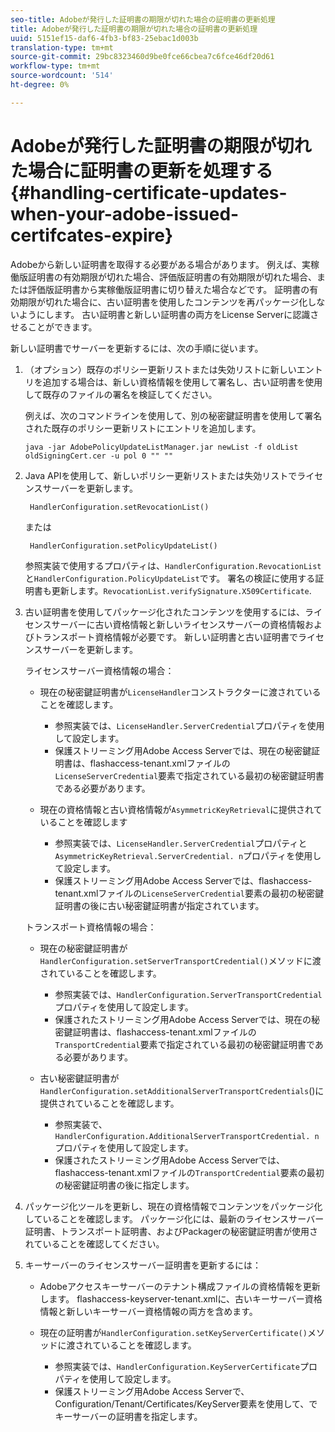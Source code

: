 ```yaml
---
seo-title: Adobeが発行した証明書の期限が切れた場合の証明書の更新処理
title: Adobeが発行した証明書の期限が切れた場合の証明書の更新処理
uuid: 5151ef15-daf6-4fb3-bf83-25ebac1d003b
translation-type: tm+mt
source-git-commit: 29bc8323460d9be0fce66cbea7c6fce46df20d61
workflow-type: tm+mt
source-wordcount: '514'
ht-degree: 0%

---
```



# Adobeが発行した証明書の期限が切れた場合に証明書の更新を処理する{#handling-certificate-updates-when-your-adobe-issued-certifcates-expire}

Adobeから新しい証明書を取得する必要がある場合があります。 例えば、実稼働版証明書の有効期限が切れた場合、評価版証明書の有効期限が切れた場合、または評価版証明書から実稼働版証明書に切り替えた場合などです。 証明書の有効期限が切れた場合に、古い証明書を使用したコンテンツを再パッケージ化しないようにします。 古い証明書と新しい証明書の両方をLicense Serverに認識させることができます。

新しい証明書でサーバーを更新するには、次の手順に従います。

1. （オプション）既存のポリシー更新リストまたは失効リストに新しいエントリを追加する場合は、新しい資格情報を使用して署名し、古い証明書を使用して既存のファイルの署名を検証してください。

   例えば、次のコマンドラインを使用して、別の秘密鍵証明書を使用して署名された既存のポリシー更新リストにエントリを追加します。

   ```
   java -jar AdobePolicyUpdateListManager.jar newList -f oldList oldSigningCert.cer -u pol 0 "" ""
   ```

1. Java APIを使用して、新しいポリシー更新リストまたは失効リストでライセンスサーバーを更新します。

   ```
    HandlerConfiguration.setRevocationList() 
   ```

   または

   ```
    HandlerConfiguration.setPolicyUpdateList()
   ```

   参照実装で使用するプロパティは、`HandlerConfiguration.RevocationList`と`HandlerConfiguration.PolicyUpdateList`です。 署名の検証に使用する証明書も更新します。`RevocationList.verifySignature.X509Certificate`.

1. 古い証明書を使用してパッケージ化されたコンテンツを使用するには、ライセンスサーバーに古い資格情報と新しいライセンスサーバーの資格情報およびトランスポート資格情報が必要です。 新しい証明書と古い証明書でライセンスサーバーを更新します。

   ライセンスサーバー資格情報の場合：

   * 現在の秘密鍵証明書が`LicenseHandler`コンストラクターに渡されていることを確認します。

      * 参照実装では、`LicenseHandler.ServerCredential`プロパティを使用して設定します。
      * 保護ストリーミング用Adobe Access Serverでは、現在の秘密鍵証明書は、flashaccess-tenant.xmlファイルの`LicenseServerCredential`要素で指定されている最初の秘密鍵証明書である必要があります。
   * 現在の資格情報と古い資格情報が`AsymmetricKeyRetrieval`に提供されていることを確認します

      * 参照実装では、`LicenseHandler.ServerCredential`プロパティと`AsymmetricKeyRetrieval.ServerCredential. n`プロパティを使用して設定します。
      * 保護ストリーミング用Adobe Access Serverでは、flashaccess-tenant.xmlファイルの`LicenseServerCredential`要素の最初の秘密鍵証明書の後に古い秘密鍵証明書が指定されています。

   トランスポート資格情報の場合：

   * 現在の秘密鍵証明書が`HandlerConfiguration.setServerTransportCredential()`メソッドに渡されていることを確認します。

      * 参照実装では、`HandlerConfiguration.ServerTransportCredential`プロパティを使用して設定します。
      * 保護されたストリーミング用Adobe Access Serverでは、現在の秘密鍵証明書は、flashaccess-tenant.xmlファイルの`TransportCredential`要素で指定されている最初の秘密鍵証明書である必要があります。
   * 古い秘密鍵証明書が`HandlerConfiguration.setAdditionalServerTransportCredentials`()に提供されていることを確認します。

      * 参照実装で、`HandlerConfiguration.AdditionalServerTransportCredential. n`プロパティを使用して設定します。
      * 保護されたストリーミング用Adobe Access Serverでは、flashaccess-tenant.xmlファイルの`TransportCredential`要素の最初の秘密鍵証明書の後に指定します。




1. パッケージ化ツールを更新し、現在の資格情報でコンテンツをパッケージ化していることを確認します。 パッケージ化には、最新のライセンスサーバー証明書、トランスポート証明書、およびPackagerの秘密鍵証明書が使用されていることを確認してください。
1. キーサーバーのライセンスサーバー証明書を更新するには：

   * Adobeアクセスキーサーバーのテナント構成ファイルの資格情報を更新します。 flashaccess-keyserver-tenant.xmlに、古いキーサーバー資格情報と新しいキーサーバー資格情報の両方を含めます。
   * 現在の証明書が`HandlerConfiguration.setKeyServerCertificate()`メソッドに渡されていることを確認します。

      * 参照実装では、`HandlerConfiguration.KeyServerCertificate`プロパティを使用して設定します。
      * 保護ストリーミング用Adobe Access Serverで、Configuration/Tenant/Certificates/KeyServer要素を使用して、でキーサーバーの証明書を指定します。

